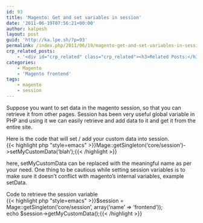 ```yaml
---
id: 93
title: 'Magento: Get and set variables in session'
date: '2011-06-19T07:56:21+00:00'
author: kalpesh
layout: post
guid: 'http://ka.lpe.sh/?p=93'
permalink: /index.php/2011/06/19/magento-get-and-set-variables-in-session/
crp_related_posts:
    - '<div id="crp_related" class="crp_related"><h3>Related Posts:</h3><ul><li><a href="http://ka.lpe.sh/2011/06/19/magento-checking-customer-admin-is-logged-in-or-not/"     class="crp_title">Magento: Checking customer/admin is logged in or not</a></li><li><a href="http://ka.lpe.sh/2011/12/31/magento-register-guest-user-to-website-if-email-provided/"     class="crp_title">Magento: Register guest user to website if email provided</a></li><li><a href="http://ka.lpe.sh/2011/07/09/magento-cant-loginadd-items-in-chrome-and-ie/"     class="crp_title">Magento: Can&#8217;t login/add items in Chrome and IE</a></li><li><a href="http://ka.lpe.sh/2012/09/13/magento-submitting-form-in-admin-redirects-to-dashboard/"     class="crp_title">Magento: Submitting form in admin redirects to dashboard</a></li><li><a href="http://ka.lpe.sh/2011/06/19/magento-some-important-functions/"     class="crp_title">Magento: Some important functions</a></li></ul></div>'
categories:
    - Magento
    - 'Magento frontend'
tags:
    - magento
    - session
---
```


Suppose you want to set data in the magento session, so that you can retrieve it from other pages. Session has been very useful global variable in PHP and using it we can easily retrieve and add data to it and get it from the entire site.

Here is the code that will set / add your custom data into session.  
{{< highlight php "style=emacs" >}}Mage::getSingleton(‘core/session’)->setMyCustomData(‘blah’);{{< /highlight >}}

here, setMyCustomData can be replaced with the meaningful name as per your need. One thing to be cautious while setting session variables is to make sure it doesn’t conflict with magento’s internal variables, example setData.

Code to retrieve the session variable  
{{< highlight php "style=emacs" >}}$session = Mage::getSingleton(‘core/session’, array(‘name’ => ‘frontend’));  
echo $session->getMyCustomData();{{< /highlight >}}
